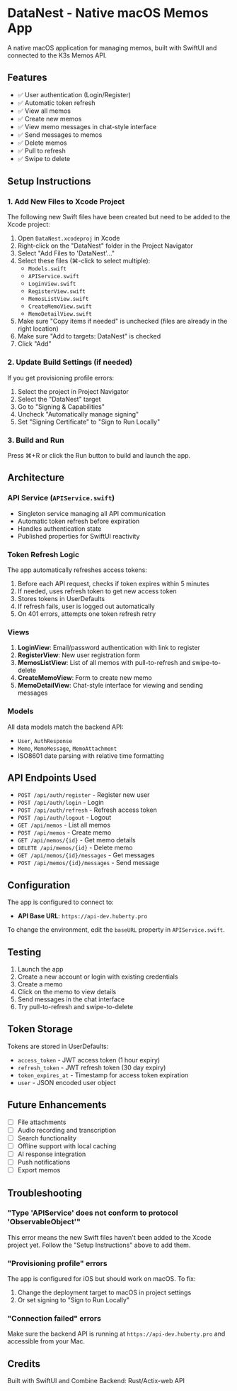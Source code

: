 # DataNest - Native macOS Memos App

A native macOS application for managing memos, built with SwiftUI and connected to the K3s Memos API.

## Features

- ✅ User authentication (Login/Register)
- ✅ Automatic token refresh
- ✅ View all memos
- ✅ Create new memos
- ✅ View memo messages in chat-style interface
- ✅ Send messages to memos
- ✅ Delete memos
- ✅ Pull to refresh
- ✅ Swipe to delete

## Setup Instructions

### 1. Add New Files to Xcode Project

The following new Swift files have been created but need to be added to the Xcode project:

1. Open `DataNest.xcodeproj` in Xcode
2. Right-click on the "DataNest" folder in the Project Navigator
3. Select "Add Files to 'DataNest'..."
4. Select these files (⌘-click to select multiple):
   - `Models.swift`
   - `APIService.swift`
   - `LoginView.swift`
   - `RegisterView.swift`
   - `MemosListView.swift`
   - `CreateMemoView.swift`
   - `MemoDetailView.swift`
5. Make sure "Copy items if needed" is unchecked (files are already in the right location)
6. Make sure "Add to targets: DataNest" is checked
7. Click "Add"

### 2. Update Build Settings (if needed)

If you get provisioning profile errors:

1. Select the project in Project Navigator
2. Select the "DataNest" target
3. Go to "Signing & Capabilities"
4. Uncheck "Automatically manage signing"
5. Set "Signing Certificate" to "Sign to Run Locally"

### 3. Build and Run

Press ⌘+R or click the Run button to build and launch the app.

## Architecture

### API Service (`APIService.swift`)

- Singleton service managing all API communication
- Automatic token refresh before expiration
- Handles authentication state
- Published properties for SwiftUI reactivity

### Token Refresh Logic

The app automatically refreshes access tokens:

1. Before each API request, checks if token expires within 5 minutes
2. If needed, uses refresh token to get new access token
3. Stores tokens in UserDefaults
4. If refresh fails, user is logged out automatically
5. On 401 errors, attempts one token refresh retry

### Views

1. **LoginView**: Email/password authentication with link to register
2. **RegisterView**: New user registration form
3. **MemosListView**: List of all memos with pull-to-refresh and swipe-to-delete
4. **CreateMemoView**: Form to create new memo
5. **MemoDetailView**: Chat-style interface for viewing and sending messages

### Models

All data models match the backend API:
- `User`, `AuthResponse`
- `Memo`, `MemoMessage`, `MemoAttachment`
- ISO8601 date parsing with relative time formatting

## API Endpoints Used

- `POST /api/auth/register` - Register new user
- `POST /api/auth/login` - Login
- `POST /api/auth/refresh` - Refresh access token
- `POST /api/auth/logout` - Logout
- `GET /api/memos` - List all memos
- `POST /api/memos` - Create memo
- `GET /api/memos/{id}` - Get memo details
- `DELETE /api/memos/{id}` - Delete memo
- `GET /api/memos/{id}/messages` - Get messages
- `POST /api/memos/{id}/messages` - Send message

## Configuration

The app is configured to connect to:
- **API Base URL**: `https://api-dev.huberty.pro`

To change the environment, edit the `baseURL` property in `APIService.swift`.

## Testing

1. Launch the app
2. Create a new account or login with existing credentials
3. Create a memo
4. Click on the memo to view details
5. Send messages in the chat interface
6. Try pull-to-refresh and swipe-to-delete

## Token Storage

Tokens are stored in UserDefaults:
- `access_token` - JWT access token (1 hour expiry)
- `refresh_token` - JWT refresh token (30 day expiry)
- `token_expires_at` - Timestamp for access token expiration
- `user` - JSON encoded user object

## Future Enhancements

- [ ] File attachments
- [ ] Audio recording and transcription
- [ ] Search functionality
- [ ] Offline support with local caching
- [ ] AI response integration
- [ ] Push notifications
- [ ] Export memos

## Troubleshooting

### "Type 'APIService' does not conform to protocol 'ObservableObject'"

This error means the new Swift files haven't been added to the Xcode project yet. Follow the "Setup Instructions" above to add them.

### "Provisioning profile" errors

The app is configured for iOS but should work on macOS. To fix:
1. Change the deployment target to macOS in project settings
2. Or set signing to "Sign to Run Locally"

### "Connection failed" errors

Make sure the backend API is running at `https://api-dev.huberty.pro` and accessible from your Mac.

## Credits

Built with SwiftUI and Combine
Backend: Rust/Actix-web API

